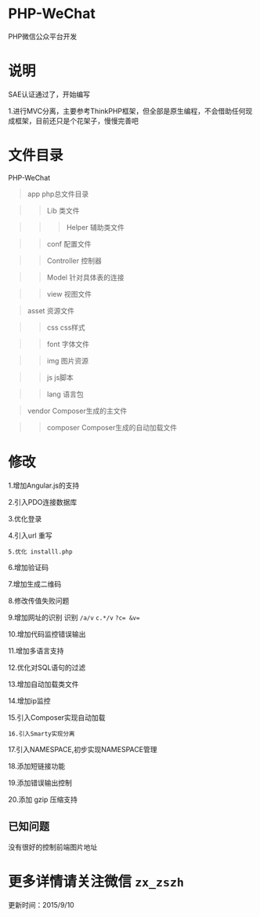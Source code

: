 # PHP-WeChat
PHP微信公众平台开发

# 说明
SAE认证通过了，开始编写

1.进行MVC分离，主要参考ThinkPHP框架，但全部是原生编程，不会借助任何现成框架，目前还只是个花架子，慢慢完善吧

# 文件目录

PHP-WeChat

>app    		php总文件目录

>>Lib			类文件

>>>Helper		辅助类文件

>>conf			配置文件

>>Controller	控制器

>>Model			针对具体表的连接

>>view			视图文件

>asset			资源文件

>>css			css样式

>>font			字体文件

>>img			图片资源

>>js			js脚本

>>lang			语言包

>vendor			Composer生成的主文件

>>composer		Composer生成的自动加载文件


# 修改
1.增加Angular.js的支持

2.引入PDO连接数据库

3.优化登录

4.引入url 重写

`5.优化 installl.php`

6.增加验证码

7.增加生成二维码

8.修改传值失败问题

9.增加网址的识别            识别 `/a/v` `c.*/v` `?c= &v= `

10.增加代码监控错误输出

11.增加多语言支持

12.优化对SQL语句的过滤

13.增加自动加载类文件

14.增加ip监控

15.引入Composer实现自动加载

`16.引入Smarty实现分离`

17.引入NAMESPACE,初步实现NAMESPACE管理

18.添加短链接功能

19.添加错误输出控制

20.添加 gzip 压缩支持


已知问题
-------

没有很好的控制前端图片地址


# 更多详情请关注微信 `zx_zszh`

更新时间：2015/9/10

